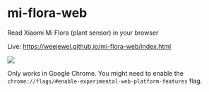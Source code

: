 # mi-flora-web
Read Xiaomi Mi Flora (plant sensor) in your browser

Live: https://weejewel.github.io/mi-flora-web/index.html

![](https://i.imgur.com/ndaR8xR.png)

Only works in Google Chrome. You might need to enable the `chrome://flags/#enable-experimental-web-platform-features` flag.
